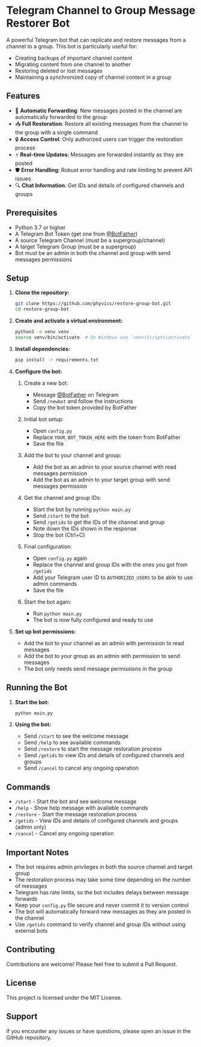 # Telegram Channel to Group Message Restorer Bot

A powerful Telegram bot that can replicate and restore messages from a channel to a group. This bot is particularly useful for:
- Creating backups of important channel content
- Migrating content from one channel to another
- Restoring deleted or lost messages
- Maintaining a synchronized copy of channel content in a group

## Features

- 🔄 **Automatic Forwarding**: New messages posted in the channel are automatically forwarded to the group
- 📥 **Full Restoration**: Restore all existing messages from the channel to the group with a single command
- 🔒 **Access Control**: Only authorized users can trigger the restoration process
- ⚡ **Real-time Updates**: Messages are forwarded instantly as they are posted
- 🛡️ **Error Handling**: Robust error handling and rate limiting to prevent API issues
- 🔍 **Chat Information**: Get IDs and details of configured channels and groups

## Prerequisites

- Python 3.7 or higher
- A Telegram Bot Token (get one from [@BotFather](https://t.me/BotFather))
- A source Telegram Channel (must be a supergroup/channel)
- A target Telegram Group (must be a supergroup)
- Bot must be an admin in both the channel and group with send messages permissions

## Setup

1. **Clone the repository:**
   ```bash
   git clone https://github.com/phyvics/restore-group-bot.git
   cd restore-group-bot
   ```

2. **Create and activate a virtual environment:**
   ```bash
   python3 -m venv venv
   source venv/bin/activate  # On Windows use `venv\Scripts\activate`
   ```

3. **Install dependencies:**
   ```bash
   pip install -r requirements.txt
   ```

4. **Configure the bot:**
   1. Create a new bot:
      - Message [@BotFather](https://t.me/BotFather) on Telegram
      - Send `/newbot` and follow the instructions
      - Copy the bot token provided by BotFather
   
   2. Initial bot setup:
      - Open `config.py`
      - Replace `YOUR_BOT_TOKEN_HERE` with the token from BotFather
      - Save the file
   
   3. Add the bot to your channel and group:
      - Add the bot as an admin to your source channel with read messages permission
      - Add the bot as an admin to your target group with send messages permission
   
   4. Get the channel and group IDs:
      - Start the bot by running `python main.py`
      - Send `/start` to the bot
      - Send `/getids` to get the IDs of the channel and group
      - Note down the IDs shown in the response
      - Stop the bot (Ctrl+C)
   
   5. Final configuration:
      - Open `config.py` again
      - Replace the channel and group IDs with the ones you got from `/getids`
      - Add your Telegram user ID to `AUTHORIZED_USERS` to be able to use admin commands
      - Save the file
   
   6. Start the bot again:
      - Run `python main.py`
      - The bot is now fully configured and ready to use

5. **Set up bot permissions:**
   - Add the bot to your channel as an admin with permission to read messages
   - Add the bot to your group as an admin with permission to send messages
   - The bot only needs send message permissions in the group

## Running the Bot

1. **Start the bot:**
   ```bash
   python main.py
   ```

2. **Using the bot:**
   - Send `/start` to see the welcome message
   - Send `/help` to see available commands
   - Send `/restore` to start the message restoration process
   - Send `/getids` to view IDs and details of configured channels and groups
   - Send `/cancel` to cancel any ongoing operation

## Commands

- `/start` - Start the bot and see welcome message
- `/help` - Show help message with available commands
- `/restore` - Start the message restoration process
- `/getids` - View IDs and details of configured channels and groups (admin only)
- `/cancel` - Cancel any ongoing operation

## Important Notes

- The bot requires admin privileges in both the source channel and target group
- The restoration process may take some time depending on the number of messages
- Telegram has rate limits, so the bot includes delays between message forwards
- Keep your `config.py` file secure and never commit it to version control
- The bot will automatically forward new messages as they are posted in the channel
- Use `/getids` command to verify channel and group IDs without using external bots

## Contributing

Contributions are welcome! Please feel free to submit a Pull Request.

## License

This project is licensed under the MIT License.

## Support

If you encounter any issues or have questions, please open an issue in the GitHub repository. 